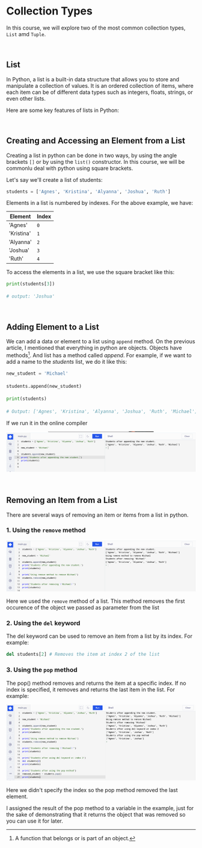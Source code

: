 # Collection Types

In this course, we will explore two of the most common collection types, `List` amd `Tuple`.

<br/>

## List

In Python, a list is a built-in data structure that allows you to store and manipulate a collection of values. 
It is an ordered collection of items, where each item can be of different data types such as integers, floats, 
strings, or even other lists.

Here are some key features of lists in Python:

<br/>

## Creating and Accessing an Element from a List

Creating a list in python can be done in two ways, by using the angle brackets `[]` or by using the `list()` constructor. 
In this course, we will be commonlu deal with python using square brackets.

Let's say we'll create a list of students:

```py
students = ['Agnes', 'Kristina', 'Alyanna', 'Joshua', 'Ruth']
```

Elements in a list is numbered by indexes. For the above example, we have:

| Element    | Index |
| ---------- | ----- |
| 'Agnes'    | `0`   |
| 'Kristina' | `1`   |
| 'Alyanna'  | `2`   |
| 'Joshua'   | `3`   |
| 'Ruth'     | `4`   |

To access the elements in a list, we use the square bracket like this:

```py title="Accessing element in a list"
print(students[3])

# output: 'Joshua'
```

<br/>

## Adding Element to a List

We can add a data or element to a list using `append` method. On the previous article, I mentioned that everything in python 
are objects. Objects have methods[^1]. And list has a method called _append_. For example, if we want to add a name to the _students_ list, 
we do it like this:

```py title="Adding element to a list"
new_student = 'Michael'

students.append(new_student)

print(students)

# Output: ['Agnes', 'Kristina', 'Alyanna', 'Joshua', 'Ruth', 'Michael']
```

If we run it in the online compiler

![Output for appending to a list](../images/append_to_list.png)

<br/>

## Removing an Item from a List

There are several ways of removing an item or items from a list in python.

### 1. Using the `remove` method

![Result of using remove method in a list](../images/list_remove_method.png)

Here we used the `remove` method of a list. This method removes the first occurence of the object we passed as parameter from the list

### 2. Using the `del` keyword

The del keyword can be used to remove an item from a list by its index. For example:

```py title="Removing item from a list using del keyword"
del students[2] # Removes the item at index 2 of the list
```

### 3. Using the `pop` method

The pop() method removes and returns the item at a specific index. If no index is specified, it removes and returns the last item in the list. For example:

![Result of using pop method](../images/list_pop_method.png)

Here we didn't specify the index so the pop method removed the last element.

I assigned the result of the pop method to a variable in the example, just for the sake of demonstrating
that it returns the object that was removed so you can use it for later.


[^1]: A function that belongs or is part of an object.